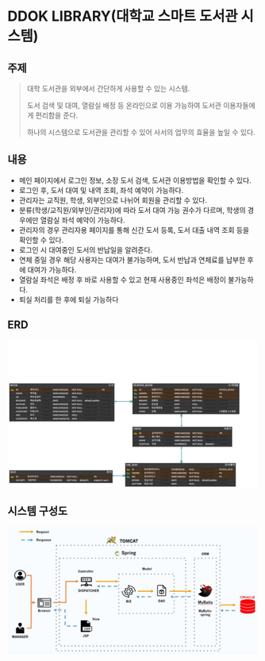 # DDOK LIBRARY(대학교 스마트 도서관 시스템)



## 주제

> 대학 도서관을 외부에서 간단하게 사용할 수 있는 시스템. 
>
> 도서 검색 및 대여, 열람실 배정 등 온라인으로 이용 가능하여 도서관 이용자들에게 편리함을 준다. 
>
> 하나의 시스템으로 도서관을 관리할 수 있어 사서의 업무의 효율을 높일 수 있다.

 ## 내용

*  메인 페이지에서 로그인 정보, 소장 도서 검색, 도서관 이용방법을 확인할 수 있다. 
* 로그인 후, 도서 대여 및 내역 조회, 좌석 예약이 가능하다. 
* 관리자는 교직원, 학생, 외부인으로 나뉘어 회원을 관리할 수 있다.
* 분류(학생/교직원/외부인/관리자)에 따라 도서 대여 가능 권수가 다르며, 학생의 경우에만 열람실 좌석 예약이 가능하다.
* 관리자의 경우 관리자용 페이지를 통해 신간 도서 등록, 도서 대출 내역 조회 등을 확인할 수 있다.
* 로그인 시 대여중인 도서의 반납일을 알려준다. 
* 연체 중일 경우 해당 사용자는 대여가 불가능하며, 도서 반납과 연체료를 납부한 후에 대여가 가능하다.
* 열람실 좌석은 배정 후 바로 사용할 수 있고 현재 사용중인 좌석은 배정이 불가능하다. 
* 퇴실 처리를 한 후에 퇴실 가능하다

## ERD

![ERD-library_pos_system](md-images/ERD-library_pos_system.png)



## 시스템 구성도

![system](md-images/system.JPG)